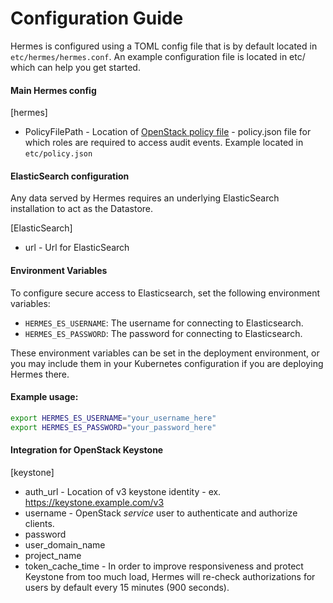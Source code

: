 <!--
SPDX-FileCopyrightText: 2025 SAP SE or an SAP affiliate company

SPDX-License-Identifier: Apache-2.0
-->

# Configuration Guide

Hermes is configured using a TOML config file that is by default located in `etc/hermes/hermes.conf`.
An example configuration file is located in etc/ which can help you get started.

#### Main Hermes config

\[hermes\]
* PolicyFilePath - Location of [OpenStack policy file](https://docs.OpenStack.org/security-guide/identity/policies.html) - policy.json file for which roles are required to access audit events. 
Example located in `etc/policy.json`

#### ElasticSearch configuration
Any data served by Hermes requires an underlying ElasticSearch installation to act as the Datastore.

\[ElasticSearch\]
* url - Url for ElasticSearch


#### Environment Variables

To configure secure access to Elasticsearch, set the following environment variables:

- `HERMES_ES_USERNAME`: The username for connecting to Elasticsearch.
- `HERMES_ES_PASSWORD`: The password for connecting to Elasticsearch.

These environment variables can be set in the deployment environment, or you may include them in your Kubernetes configuration if you are deploying Hermes there.

#### Example usage:

```bash
export HERMES_ES_USERNAME="your_username_here"
export HERMES_ES_PASSWORD="your_password_here"
```


#### Integration for OpenStack Keystone
\[keystone\] 
* auth_url - Location of v3 keystone identity - ex. https://keystone.example.com/v3
* username - OpenStack *service* user to authenticate and authorize clients.
* password 
* user_domain_name 
* project_name
* token_cache_time - In order to improve responsiveness and protect Keystone from too much load, Hermes will
re-check authorizations for users by default every 15 minutes (900 seconds).

